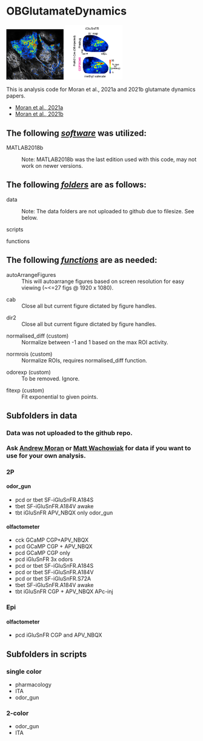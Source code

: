 # OBGlutamateDynamics

<div class="row">
  <div class="column">
   <img src="https://github.com/andsinpants/andsinpants.github.io/blob/main/static/images/papers/Moran2021a.PNG" alt="Moran2021a" style="width:30%">
   <img src="https://github.com/andsinpants/andsinpants.github.io/blob/main/static/images/papers/Moran2021b.PNG" alt="Moran2021b" style="width:30%">
  </div>
</div>

This is analysis code for Moran et al., 2021a and 2021b glutamate dynamics papers.
<ul><li><a href="https://www.eneuro.org/content/8/2/ENEURO.0110-21.2021" target="_blank">Moran et al., 2021a</a></li>
<li><a href="https://www.frontiersin.org/articles/10.3389/fncir.2021.779056/full" target="_blank">Moran et al., 2021b</a></li></ul>

 
<h2>The following <i><b><u>software</i></b></u> was utilized:</h2>
<dl><dt>MATLAB2018b</dt></dl>
<dd>Note: MATLAB2018b was the last edition used with this code, may not work on newer versions. </dd></dl>

<h2>The following <i><b><u>folders</i></b></u> are as follows:</h2>
<dl><dt>data</dt></dl>
<dd>Note: The data folders are not uploaded to github due to filesize. See below.</dd></dl>
<dl><dt>scripts</dt></dl>
<dl><dt>functions</dt></dl>

<h2>The following <i><b><u>functions</i></b></u> are as needed:</h2>
<dl><dt>autoArrangeFigures</dt>
<dd>This will autoarrange figures based on screen resolution for easy viewing (~<=27 figs @ 1920 x 1080).</dd></dl>
<dl><dt>cab</dt>
<dd>Close all but current figure dictated by figure handles.</dd></dl>
<dl><dt>dir2</dt>
<dd>Close all but current figure dictated by figure handles.</dd></dl>
<dl><dt>normalised_diff (custom)</dt>
<dd>Normalize between -1 and 1 based on the max ROI activity.</dd></dl>
<dl><dt>normrois (custom)</dt>
<dd>Normalize ROIs, requires normalised_diff function.</dd></dl>
<dl><dt>odorexp (custom)</dt>
<dd>To be removed. Ignore.</dd></dl>
<dl><dt>fitexp (custom)</dt>
<dd>Fit exponential to given points.</dd></dl>

<h2>Subfolders in data</h2>
<h3><b>Data was not uploaded to the github repo. <br><br>Ask <a href="mailto:andrew.moran@cuanschutz.com">Andrew Moran</a>
 or <a href="mailto:matt.wachowiak@utah.com">Matt Wachowiak</a>
 for data if you want to use for your own analysis.</b></h3>
<h3>2P</h3>
  <h4>odor_gun</h4>
    <ul>
    <li>pcd or tbet SF-iGluSnFR.A184S</li>
    <li>tbet SF-iGluSnFR.A184V awake</li>  
    <li>tbt iGluSnFR APV_NBQX only odor_gun</li>
    </ul>
  <h4>olfactometer</h4>
    <ul>
    <li>cck GCaMP CGP+APV_NBQX</li>
    <li>pcd GCaMP CGP + APV_NBQX</li>
    <li>pcd GCaMP CGP only</li>
    <li>pcd iGluSnFR 3x odors</li>
    <li>pcd or tbet SF-iGluSnFR.A184S</li>
    <li>pcd or tbet SF-iGluSnFR.A184V</li>
    <li>pcd or tbet SF-iGluSnFR.S72A</li>
    <li>tbet SF-iGluSnFR.A184V awake</li>
    <li>tbt iGluSnFR CGP + APV_NBQX APc-inj</li>
    </ul>
<h3>Epi</h3>
  <h4>olfactometer</h4>
    <ul><li>pcd iGluSnFR CGP and APV_NBQX</li></ul>
    
<h2>Subfolders in scripts</h2>
<h3>single color</h3>
  <ul>
  <li>pharmacology</li>
  <li>ITA</li>
  <li>odor_gun</li>
  </ul>
<h3>2-color</h3>
  <ul>
  <li>odor_gun</li>
  <li>ITA</li>
  </ul>
